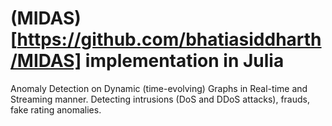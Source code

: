 # (MIDAS)[https://github.com/bhatiasiddharth/MIDAS] implementation in Julia

Anomaly Detection on Dynamic (time-evolving) Graphs in Real-time and Streaming manner.
Detecting intrusions (DoS and DDoS attacks), frauds, fake rating anomalies.

